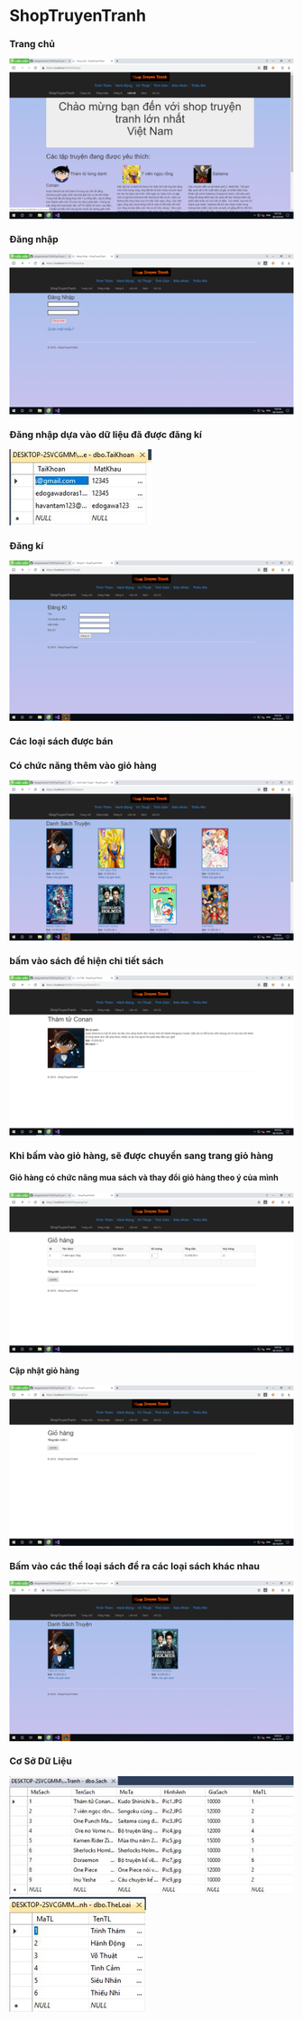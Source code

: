 # ShopTruyenTranh
<h3>Trang chủ</h3>
<img src="imgReadMe/trangchu.png">
<h3>Đăng nhập</h3>
<img src="imgReadMe/dangnhap.png">
<h3>Đăng nhập dựa vào dữ liệu đã được đăng kí</h3>
<img src="imgReadMe/dldangnhap.JPG">
<h3>Đăng kí</h3>
<img src="imgReadMe/dangki.png">
<h3>Các loại sách được bán</h3>
<h3>Có chức năng thêm vào giỏ hàng</h3>
<img src="imgReadMe/sach.png">
<h3>bấm vào sách để hiện chi tiết sách</h3>
<img src="imgReadMe/chitiet.png">
<h3>Khi bấm vào giỏ hàng, sẽ được chuyển sang trang giỏ hàng</h3>
<h4>Giỏ hàng có chức năng mua sách và thay đổi giỏ hàng theo ý của mình</h4>
<img src="imgReadMe/giosach.png">
<h4>Cập nhật giỏ hàng</h4>
<img src="imgReadMe/btnupdate.png">
<h3>Bấm vào các thể loại sách để ra các loại sách khác nhau</h3>
<img src="imgReadMe/cactheloai.png">
<h3>Cơ Sở Dữ Liệu</h3>
<img src="imgReadMe/DL1.JPG">
<img src="imgReadMe/DL2.JPG">

